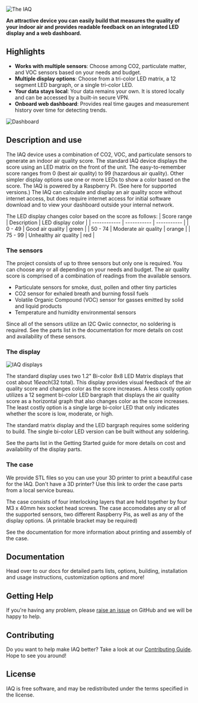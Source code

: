![The IAQ](https://raw.githubusercontent.com/balena-io-playground/balena-iaq/master/images/iaq-device-m1.png)

**An attractive device you can easily build that measures the quality of your indoor air and provides readable feedback on an integrated LED display and a web dashboard.**

## Highlights

- **Works with multiple sensors**: Choose among CO2, particulate matter, and VOC sensors based on your needs and budget.
- **Multiple display options**: Choose from a tri-color LED matrix, a 12 segment LED bargraph, or a single tri-color LED.
- **Your data stays local**: Your data remains your own. It is stored locally and can be accessed by a built-in secure VPN.
- **Onboard web dashboard**: Provides real time gauges and measurement history over time for detecting trends. 

![Dashboard](https://raw.githubusercontent.com/balena-io-playground/balena-iaq/master/images/dashboard.png)

## Description and use
The IAQ device uses a combination of CO2, VOC, and particulate sensors to generate an indoor air quality score.  The standard IAQ device displays the score using an LED matrix on the front of the unit. The easy-to-remember score ranges from 0 (best air quality) to 99 (hazardous air quality). Other simpler display options use one or more LEDs to show a color based on the score. The IAQ is powered by a Raspberry Pi. (See here for supported versions.) The IAQ can calculate and display an air quality score without internet access, but does require internet access for initial software download and to view your dashboard outside your internal network.

The LED display changes color based on the score as follows:
| Score range | Description | LED display color | 
| ------------ | ----------- | ----------- |
| 0 - 49 | Good air quality | green |
| 50 - 74 | Moderate air quality | orange |
| 75 - 99 | Unhealthy air quality | red |

### The sensors
The project consists of up to three sensors but only one is required. You can choose any or all depending on your needs and budget. The air quality score is comprised of a combination of readings from the available sensors. 

- Particulate sensors for smoke, dust, pollen and other tiny particles
- CO2 sensor for exhaled breath and burning fossil fuels
- Volatile Organic Compound (VOC) sensor for gasses emitted by solid and liquid products
- Temperature and humidity environmental sensors

Since all of the sensors utilize an I2C Qwiic connector, no soldering is required. See the parts list in the documentation for more details on cost and availability of these sensors.

### The display

![IAQ displays](https://raw.githubusercontent.com/balena-io-playground/balena-iaq/master/images/three-iaq-displays.png)

The standard display uses two 1.2" Bi-color 8x8 LED Matrix displays that cost about $16 each ($32 total). This display provides visual feedback of the air quality score and changes color as the score increases. A less costly option utilizes a 12 segment bi-color LED bargraph that displays the air quality score as a horizontal graph that also changes color as the score increases. The least costly option is a single large bi-color LED that only indicates whether the score is low, moderate, or high.

The standard matrix display and the LED bargraph requires some soldering to build. The single bi-color LED version can be built without any soldering.

See the parts list in the Getting Started guide for more details on cost and availability of the display parts.

### The case

We provide STL files so you can use your 3D printer to print a beautiful case for the IAQ. Don't have a 3D printer? Use this link to order the case parts from a local service bureau.

The case consists of four interlocking layers that are held together by four M3 x 40mm hex socket head screws. The case accomodates any or all of the supported sensors, two different Raspberry Pis, as well as any of the display options. (A printable bracket may be required)

See the documentation for more information about printing and assembly of the case.

## Documentation

Head over to our docs for detailed parts lists, options, building, installation and usage instructions, customization options and more!

## Getting Help

If you're having any problem, please [raise an issue](https://github.com/balena-io-playground/balena-iaq/issues/new) on GitHub and we will be happy to help.

## Contributing

Do you want to help make IAQ better? Take a look at our [Contributing Guide](https://sound.balenalabs.io/contributing). Hope to see you around!

## License

IAQ is free software, and may be redistributed under the terms specified in the license.
